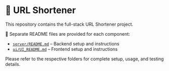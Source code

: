 # 🔗 URL Shortener

This repository contains the full-stack URL Shortener project.

📁 Separate README files are provided for each component:

- [`server/README.md`](server/README.md) – Backend setup and instructions  
- [`ui/UI_README.md`](ui/UI_README.md) – Frontend setup and instructions

Please refer to the respective folders for complete setup, usage, and testing details.
